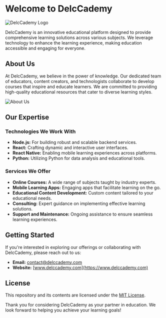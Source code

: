# Welcome to DelcCademy

![DelcCademy Logo](https://example.com/delccademy-logo.svg)

DelcCademy is an innovative educational platform designed to provide comprehensive learning solutions across various subjects. We leverage technology to enhance the learning experience, making education accessible and engaging for everyone.

## About Us

At DelcCademy, we believe in the power of knowledge. Our dedicated team of educators, content creators, and technologists collaborate to develop courses that inspire and educate learners. We are committed to providing high-quality educational resources that cater to diverse learning styles.

![About Us](https://example.com/about-us.svg)

## Our Expertise

### Technologies We Work With

- **Node.js:** For building robust and scalable backend services.
- **React:** Crafting dynamic and interactive user interfaces.
- **React Native:** Enabling mobile learning experiences across platforms.
- **Python:** Utilizing Python for data analysis and educational tools.

### Services We Offer

- **Online Courses:** A wide range of subjects taught by industry experts.
- **Mobile Learning Apps:** Engaging apps that facilitate learning on the go.
- **Educational Content Development:** Custom content tailored to your educational needs.
- **Consulting:** Expert guidance on implementing effective learning solutions.
- **Support and Maintenance:** Ongoing assistance to ensure seamless learning experiences.

## Getting Started

If you're interested in exploring our offerings or collaborating with DelcCademy, please reach out to us:

- **Email:** contact@delccademy.com
- **Website:** [www.delccademy.com](https://www.delccademy.com)

## License

This repository and its contents are licensed under the [MIT License](LICENSE).

Thank you for considering DelcCademy as your partner in education. We look forward to helping you achieve your learning goals!
